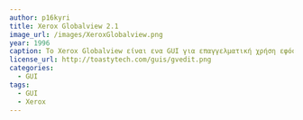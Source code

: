```yaml
---
author: p16kyri
title: Xerox Globalview 2.1
image_url: /images/XeroxGlobalview.png
year: 1996
caption: Το Xerox Globalview είναι ενα GUI για επαγγελματική χρήση εφόσον επρόκειτο για office suite.Στην αρχή δημιουργήθηκε για τη διάδραση ενός εργαζομένου με ενα γραφικό περιβάλλον γραφείου. Η έκδοση 2.1 είναι η τελευταία του έκδοση για Windows 3.1 αλλά δεν λειτουργεί σαν εφαρμογή των WIndows, αντίθετα είναι προσομοίωση του Xerox Star System.
license_url: http://toastytech.com/guis/gvedit.png
categories:
  - GUI
tags:
  - GUI
  - Xerox
---
```

